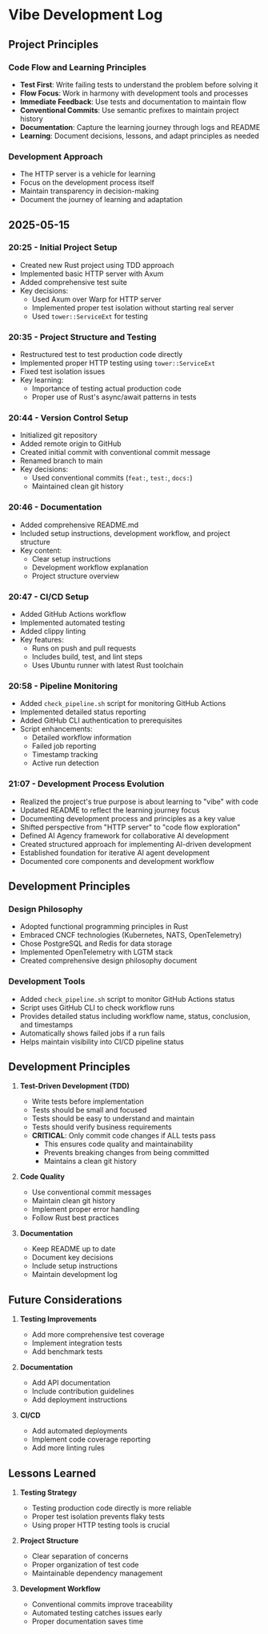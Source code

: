 # Vibe Development Log

## Project Principles

### Code Flow and Learning Principles
- **Test First**: Write failing tests to understand the problem before solving it
- **Flow Focus**: Work in harmony with development tools and processes
- **Immediate Feedback**: Use tests and documentation to maintain flow
- **Conventional Commits**: Use semantic prefixes to maintain project history
- **Documentation**: Capture the learning journey through logs and README
- **Learning**: Document decisions, lessons, and adapt principles as needed

### Development Approach
- The HTTP server is a vehicle for learning
- Focus on the development process itself
- Maintain transparency in decision-making
- Document the journey of learning and adaptation

## 2025-05-15

### 20:25 - Initial Project Setup
- Created new Rust project using TDD approach
- Implemented basic HTTP server with Axum
- Added comprehensive test suite
- Key decisions:
  - Used Axum over Warp for HTTP server
  - Implemented proper test isolation without starting real server
  - Used `tower::ServiceExt` for testing

### 20:35 - Project Structure and Testing
- Restructured test to test production code directly
- Implemented proper HTTP testing using `tower::ServiceExt`
- Fixed test isolation issues
- Key learning:
  - Importance of testing actual production code
  - Proper use of Rust's async/await patterns in tests

### 20:44 - Version Control Setup
- Initialized git repository
- Added remote origin to GitHub
- Created initial commit with conventional commit message
- Renamed branch to main
- Key decisions:
  - Used conventional commits (`feat:`, `test:`, `docs:`)
  - Maintained clean git history

### 20:46 - Documentation
- Added comprehensive README.md
- Included setup instructions, development workflow, and project structure
- Key content:
  - Clear setup instructions
  - Development workflow explanation
  - Project structure overview

### 20:47 - CI/CD Setup
- Added GitHub Actions workflow
- Implemented automated testing
- Added clippy linting
- Key features:
  - Runs on push and pull requests
  - Includes build, test, and lint steps
  - Uses Ubuntu runner with latest Rust toolchain

### 20:58 - Pipeline Monitoring
- Added `check_pipeline.sh` script for monitoring GitHub Actions
- Implemented detailed status reporting
- Added GitHub CLI authentication to prerequisites
- Script enhancements:
  - Detailed workflow information
  - Failed job reporting
  - Timestamp tracking
  - Active run detection

### 21:07 - Development Process Evolution
- Realized the project's true purpose is about learning to "vibe" with code
- Updated README to reflect the learning journey focus
- Documenting development process and principles as a key value
- Shifted perspective from "HTTP server" to "code flow exploration"
- Defined AI Agency framework for collaborative AI development
- Created structured approach for implementing AI-driven development
- Established foundation for iterative AI agent development
- Documented core components and development workflow

## Development Principles

### Design Philosophy
- Adopted functional programming principles in Rust
- Embraced CNCF technologies (Kubernetes, NATS, OpenTelemetry)
- Chose PostgreSQL and Redis for data storage
- Implemented OpenTelemetry with LGTM stack
- Created comprehensive design philosophy document

### Development Tools
- Added `check_pipeline.sh` script to monitor GitHub Actions status
- Script uses GitHub CLI to check workflow runs
- Provides detailed status including workflow name, status, conclusion, and timestamps
- Automatically shows failed jobs if a run fails
- Helps maintain visibility into CI/CD pipeline status

## Development Principles

1. **Test-Driven Development (TDD)**
   - Write tests before implementation
   - Tests should be small and focused
   - Tests should be easy to understand and maintain
   - Tests should verify business requirements
   - **CRITICAL**: Only commit code changes if ALL tests pass
     - This ensures code quality and maintainability
     - Prevents breaking changes from being committed
     - Maintains a clean git history

2. **Code Quality**
   - Use conventional commit messages
   - Maintain clean git history
   - Implement proper error handling
   - Follow Rust best practices

3. **Documentation**
   - Keep README up to date
   - Document key decisions
   - Include setup instructions
   - Maintain development log

## Future Considerations

1. **Testing Improvements**
   - Add more comprehensive test coverage
   - Implement integration tests
   - Add benchmark tests

2. **Documentation**
   - Add API documentation
   - Include contribution guidelines
   - Add deployment instructions

3. **CI/CD**
   - Add automated deployments
   - Implement code coverage reporting
   - Add more linting rules

## Lessons Learned

1. **Testing Strategy**
   - Testing production code directly is more reliable
   - Proper test isolation prevents flaky tests
   - Using proper HTTP testing tools is crucial

2. **Project Structure**
   - Clear separation of concerns
   - Proper organization of test code
   - Maintainable dependency management

3. **Development Workflow**
   - Conventional commits improve traceability
   - Automated testing catches issues early
   - Proper documentation saves time
